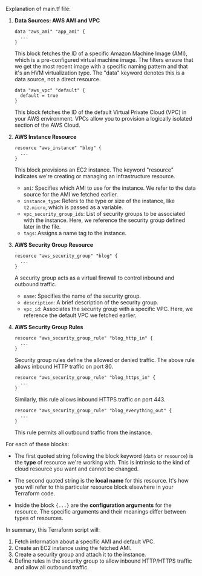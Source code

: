 Explanation of main.tf file:

1. **Data Sources: AWS AMI and VPC**
   
   ```hcl
   data "aws_ami" "app_ami" {
     ...
   }
   ```

   This block fetches the ID of a specific Amazon Machine Image (AMI), which is a pre-configured virtual machine image. The filters ensure that we get the most recent image with a specific naming pattern and that it's an HVM virtualization type. The "data" keyword denotes this is a data source, not a direct resource.

   ```hcl
   data "aws_vpc" "default" {
     default = true
   }
   ```

   This block fetches the ID of the default Virtual Private Cloud (VPC) in your AWS environment. VPCs allow you to provision a logically isolated section of the AWS Cloud.

2. **AWS Instance Resource**

   ```hcl
   resource "aws_instance" "blog" {
     ...
   }
   ```

   This block provisions an EC2 instance. The keyword "resource" indicates we're creating or managing an infrastructure resource. 
   
   - `ami`: Specifies which AMI to use for the instance. We refer to the data source for the AMI we fetched earlier.
   - `instance_type`: Refers to the type or size of the instance, like `t2.micro`, which is passed as a variable.
   - `vpc_security_group_ids`: List of security groups to be associated with the instance. Here, we reference the security group defined later in the file.
   - `tags`: Assigns a name tag to the instance.

3. **AWS Security Group Resource**

   ```hcl
   resource "aws_security_group" "blog" {
     ...
   }
   ```

   A security group acts as a virtual firewall to control inbound and outbound traffic. 

   - `name`: Specifies the name of the security group.
   - `description`: A brief description of the security group.
   - `vpc_id`: Associates the security group with a specific VPC. Here, we reference the default VPC we fetched earlier.

4. **AWS Security Group Rules**

   ```hcl
   resource "aws_security_group_rule" "blog_http_in" {
     ...
   }
   ```

   Security group rules define the allowed or denied traffic. The above rule allows inbound HTTP traffic on port 80.

   ```hcl
   resource "aws_security_group_rule" "blog_https_in" {
     ...
   }
   ```

   Similarly, this rule allows inbound HTTPS traffic on port 443.

   ```hcl
   resource "aws_security_group_rule" "blog_everything_out" {
     ...
   }
   ```

   This rule permits all outbound traffic from the instance.

For each of these blocks:

- The first quoted string following the block keyword (`data` or `resource`) is the **type** of resource we're working with. This is intrinsic to the kind of cloud resource you want and cannot be changed.
  
- The second quoted string is the **local name** for this resource. It's how you will refer to this particular resource block elsewhere in your Terraform code.

- Inside the block `{...}` are the **configuration arguments** for the resource. The specific arguments and their meanings differ between types of resources. 

In summary, this Terraform script will:
1. Fetch information about a specific AMI and default VPC.
2. Create an EC2 instance using the fetched AMI.
3. Create a security group and attach it to the instance.
4. Define rules in the security group to allow inbound HTTP/HTTPS traffic and allow all outbound traffic.
